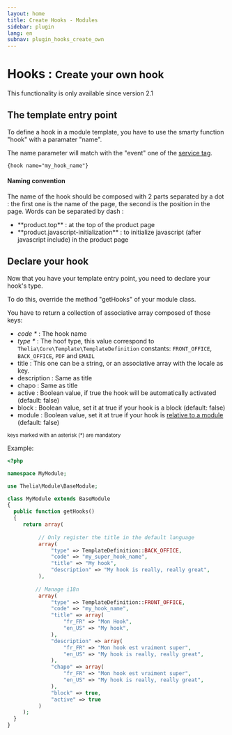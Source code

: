 ```yaml
---
layout: home
title: Create Hooks - Modules
sidebar: plugin
lang: en
subnav: plugin_hooks_create_own
---
```


<div class="page-header">
    <h1>Hooks : <small>Create your own hook</small></h1>
</div>

<div class="alert alert-warning">
<p>This functionality is only available since version 2.1</p>
</div>

## The template entry point

To define a hook in a module template, you have to use the smarty function "hook" with a paramater "name".

The name parameter will match with the "event" one of the [service tag](hook_create.html#example-of-a-hook-function).

```smarty
{hook name="my_hook_name"}
```

<div class="alert alert-info">
<h4>Naming convention</h4>
<p>The name of the hook should be composed with 2 parts separated by a dot : the first one is the name of the page, the second is the position in the page. Words can be separated by dash :</p>
<ul>
    <li>**product.top** : at the top of the product page</li>
    <li>**product.javascript-initialization** : to initialize javascript (after javascript include) in the product page</li>
</ul>
</div>

## Declare your hook

Now that you have your template entry point, you need to declare your hook's type.

To do this, override the method "getHooks" of your module class.

You have to return a collection of associative array composed of those keys:
- _code *_ : The hook name
- _type *_ : The hoof type, this value correspond to ```Thelia\Core\Template\TemplateDefinition``` constants: ```FRONT_OFFICE```, ```BACK_OFFICE```, ```PDF``` and ```EMAIL```
- title : This one can be a string, or an associative array with the locale as key.
- description : Same as title
- chapo : Same as title
- active : Boolean value, if true the hook will be automatically activated (default: false)
- block : Boolean value, set it at true if your hook is a block (default: false)
- module : Boolean value, set it at true if your hook is [relative to a module](index.html#module) (default: false)

<small> keys marked with an asterisk (*) are mandatory </small>

Example:

```php
<?php

namespace MyModule;

use Thelia\Module\BaseModule;

class MyModule extends BaseModule 
{
  public function getHooks() 
  {
     return array(
    
          // Only register the title in the default language
          array(
              "type" => TemplateDefinition::BACK_OFFICE,
              "code" => "my_super_hook_name",
              "title" => "My hook",
              "description" => "My hook is really, really great",
          ),
     
         // Manage i18n
          array(
              "type" => TemplateDefinition::FRONT_OFFICE,
              "code" => "my_hook_name",
              "title" => array(
                  "fr_FR" => "Mon Hook",
                  "en_US" => "My hook",
              ),
              "description" => array(
                  "fr_FR" => "Mon hook est vraiment super",
                  "en_US" => "My hook is really, really great",
              ),
              "chapo" => array(
                  "fr_FR" => "Mon hook est vraiment super",
                  "en_US" => "My hook is really, really great",
              ),
              "block" => true,
              "active" => true
          )
     );
  }
}
```

